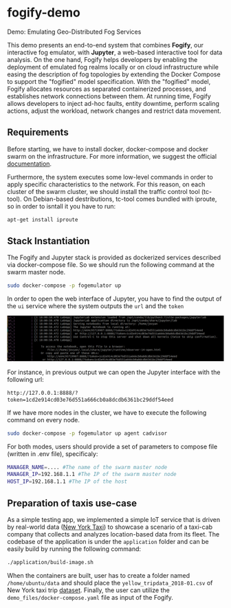 # fogify-demo
Demo: Emulating Geo-Distributed Fog Services

This demo presents an end-to-end system that combines **Fogify**, our interactive fog emulator, with **Jupyter**, a web-based interactive tool for data analysis.
On the one hand, Fogify helps developers by enabling the deployment of emulated fog realms locally or on cloud infrastructure 
while easing the description of fog topologies by extending the Docker Compose to support the "fogified" model specification. 
With the "fogified" model, Fogify allocates resources as separated containerized processes, and establishes network connections between them. 
At running time, Fogify allows developers to inject ad-hoc faults, entity downtime, perform scaling actions, adjust the workload, network changes and restrict data movement.

## Requirements

Before starting, we have to install docker, docker-compose and docker swarm on the infrastructure. 
For more information, we suggest the official [documentation](https://docs.docker.com/).

Furthermore, the system executes some low-level commands in order to apply specific characteristics to the network. 
For this reason, on each cluster of the swarm cluster, we should install the traffic control tool (tc-tool). 
On Debian-based destributions, tc-tool comes bundled with iproute, so in order to isntall it you have to run:

```bash
apt-get install iproute
```

## Stack Instantiation
The Fogify and Jupyter stack is provided as dockerized services described via docker-compose file. 
So we should run the following command at the swarm master node. 

```bash
sudo docker-compose -p fogemulator up
```
In order to open the web interface of Jupyter, you have to find the output of the `ui` service 
where the system outputs the `url` and the `token` 

![Jupyter Notebook](./images/jupyter.png)

For instance, in previous output we can open the Jupyter interface with the following url:
```
http://127.0.0.1:8888/?token=1cd2e914cd03e76d551a666cb0a8dcdb6361bc29ddf54eed
```

If we have more nodes in the cluster, we have to execute the following command on every node.

```bash
sudo docker-compose -p fogemulator up agent cadvisor
```

For both modes, users should provide a set of parameters to compose file (written in .env file), specificaly:
```bash
MANAGER_NAME=.... #The name of the swarm master node
MANAGER_IP=192.168.1.1 #The IP of the swarm master node
HOST_IP=192.168.1.1 #The IP of the host
```

## Preparation of taxis use-case
As a simple testing app, we implemented a simple  IoT service that is driven by real-world data ([New York Taxi](https://on.nyc.gov/2OssELg)) to showcase a 
scenario of a taxi-cab company that collects and analyzes location-based data from its fleet.
The codebase of the application is under the `application` folder and 
can be easily build by running the following command:
```bash
./application/build-image.sh
```
When the containers are built,  user has to create a folder named `/home/ubuntu/data` and should place the `yellow_tripdata_2018-01.csv` of New York taxi trip [dataset](https://www1.nyc.gov/site/tlc/about/tlc-trip-record-data.page).
Finally, the user can utilize the `demo_files/docker-compose.yaml` file as input of the Fogify.
